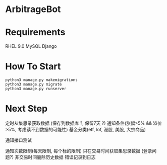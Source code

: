 # ArbitrageBot

# Requirements
RHEL 9.0
MySQL
Django

# How To Start
```
python3 manage.py makemigrations
python3 manage.py migrate
python3 manage.py runserver
```

# Next Step

定时从集思录获取数据 (保存到数据库 ?, 保留7天 ?)
通知条件(涨幅>5% && 溢价>5%, 考虑读不到数据的可能性)
基金分类(etf, lof, 港股, 美股, 大宗商品)

通知接口测试

通知次数限制(每天限制, 每个标的限制)
只在交易时间获取集思录数据 (登录问题?)
非交易时间删除历史数据
错误记录到日志
